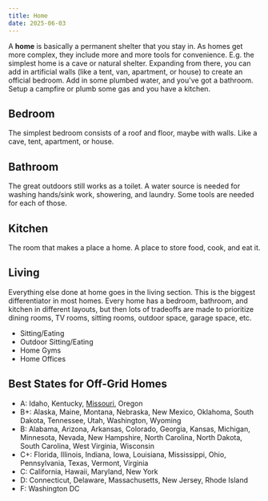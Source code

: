 ```yaml
---
title: Home
date: 2025-06-03
---
```

A **home** is basically a permanent shelter that you stay in. As homes get more complex, they include more and more tools for convenience. E.g. the simplest home is a cave or natural shelter. Expanding from there, you can add in artificial walls (like a tent, van, apartment, or house) to create an official bedroom. Add in some plumbed water, and you've got a bathroom. Setup a campfire or plumb some gas and you have a kitchen. 

## Bedroom
The simplest bedroom consists of a roof and floor, maybe with walls. Like a cave, tent, apartment, or house.

## Bathroom
The great outdoors still works as a toilet. A water source is needed for washing hands/sink work, showering, and laundry. Some tools are needed for each of those.

## Kitchen
The room that makes a place a home. A place to store food, cook, and eat it.

## Living
Everything else done at home goes in the living section. This is the biggest differentiator in most homes. Every home has a bedroom, bathroom, and kitchen in different layouts, but then lots of tradeoffs are made to prioritize dining rooms, TV rooms, sitting rooms, outdoor space, garage space, etc.
- Sitting/Eating
- Outdoor Sitting/Eating
- Home Gyms
- Home Offices

## Best States for Off-Grid Homes
- A: Idaho, Kentucky, [Missouri](missouri.md), Oregon 
- B+: Alaska, Maine, Montana, Nebraska, New Mexico, Oklahoma, South Dakota, Tennessee, Utah, Washington, Wyoming 
- B: Alabama, Arizona, Arkansas, Colorado, Georgia, Kansas, Michigan, Minnesota, Nevada, New Hampshire, North Carolina, North Dakota, South Carolina, West Virginia, Wisconsin 
- C+: Florida, Illinois, Indiana, Iowa, Louisiana, Mississippi, Ohio, Pennsylvania, Texas, Vermont, Virginia 
- C: California, Hawaii, Maryland, New York 
- D: Connecticut, Delaware, Massachusetts, New Jersey, Rhode Island 
- F: Washington DC